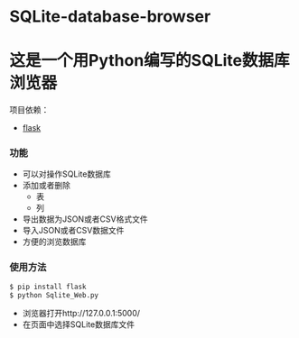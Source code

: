 # SQLite-database-browser

# 这是一个用Python编写的SQLite数据库浏览器

项目依赖：
* [flask](http://flask.pocoo.org)

### 功能
* 可以对操作SQLite数据库
* 添加或者删除
  * 表
  * 列
* 导出数据为JSON或者CSV格式文件
* 导入JSON或者CSV数据文件
* 方便的浏览数据库
 
### 使用方法
```sh
$ pip install flask
$ python Sqlite_Web.py
```
* 浏览器打开http://127.0.0.1:5000/
* 在页面中选择SQLite数据库文件
